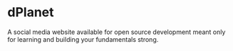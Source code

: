 # dPlanet
A social media website available for open source development meant only for learning and building your fundamentals strong.

